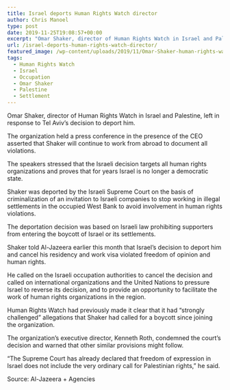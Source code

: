 ```yaml
---
title: Israel deports Human Rights Watch director
author: Chris Manoel
type: post
date: 2019-11-25T19:08:57+00:00
excerpt: "Omar Shaker, director of Human Rights Watch in Israel and Palestine, left in response to Tel Aviv's decision to deport him."
url: /israel-deports-human-rights-watch-director/
featured_image: /wp-content/uploads/2019/11/Omar-Shaker-human-rights-watch.jpg
tags:
  - Human Rights Watch
  - Israel
  - Occupation
  - Omar Shaker
  - Palestine
  - Settlement
---
```


Omar Shaker, director of Human Rights Watch in Israel and Palestine, left in response to Tel Aviv&#8217;s decision to deport him.

The organization held a press conference in the presence of the CEO asserted that Shaker will continue to work from abroad to document all violations.

The speakers stressed that the Israeli decision targets all human rights organizations and proves that for years Israel is no longer a democratic state.

Shaker was deported by the Israeli Supreme Court on the basis of criminalization of an invitation to Israeli companies to stop working in illegal settlements in the occupied West Bank to avoid involvement in human rights violations.

The deportation decision was based on Israeli law prohibiting supporters from entering the boycott of Israel or its settlements.

Shaker told Al-Jazeera earlier this month that Israel&#8217;s decision to deport him and cancel his residency and work visa violated freedom of opinion and human rights.

He called on the Israeli occupation authorities to cancel the decision and called on international organizations and the United Nations to pressure Israel to reverse its decision, and to provide an opportunity to facilitate the work of human rights organizations in the region.

Human Rights Watch had previously made it clear that it had &#8220;strongly challenged&#8221; allegations that Shaker had called for a boycott since joining the organization.

The organization&#8217;s executive director, Kenneth Roth, condemned the court&#8217;s decision and warned that other similar provisions might follow.

&#8220;The Supreme Court has already declared that freedom of expression in Israel does not include the very ordinary call for Palestinian rights,&#8221; he said.

Source: Al-Jazeera + Agencies

&nbsp;

